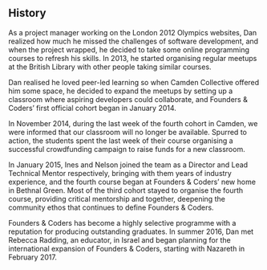 ## History

As a project manager working on the London 2012 Olympics websites, Dan realized how much he missed the challenges of software development, and when the project wrapped, he decided to take some online programming courses to refresh his skills. In 2013, he started organising regular meetups at the British Library with other people taking similar courses.

Dan realised he loved peer-led learning so when Camden Collective offered him some space, he decided to expand the meetups by setting up a classroom where aspiring developers could collaborate, and Founders & Coders’ first official cohort began in January 2014.

In November 2014, during the last week of the fourth cohort in Camden, we were informed that our classroom will no longer be available. Spurred to action, the students spent the last week of their course organising a successful crowdfunding campaign to raise funds for a new classroom.

In January 2015, Ines and Nelson joined the team as a Director and Lead Technical Mentor respectively, bringing with them years of industry experience, and the fourth course began at Founders & Coders’ new home in Bethnal Green. Most of the third cohort stayed to organise the fourth course, providing critical mentorship and together, deepening the community ethos that continues to define Founders & Coders.

Founders & Coders has become a highly selective programme with a reputation for producing outstanding graduates. In summer 2016, Dan met Rebecca Radding, an educator, in Israel and began planning for the international expansion of Founders & Coders, starting with Nazareth in February 2017.
